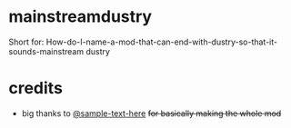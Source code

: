 # mainstreamdustry
Short for: How-do-I-name-a-mod-that-can-end-with-dustry-so-that-it-sounds-mainstream dustry

# credits
- big thanks to [@sample-text-here](https://github.com/sample-text-here) ~~for basically making the whole mod~~
